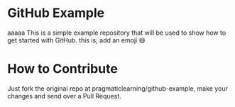 GitHub Example
==============

aaaaa This is a simple example repository that will be used to show how to get started with GitHub.
this is;
add an emoji :smile:

How to Contribute
=================

Just fork the original repo at pragmaticlearning/github-example, make your changes and send over a Pull Request.
